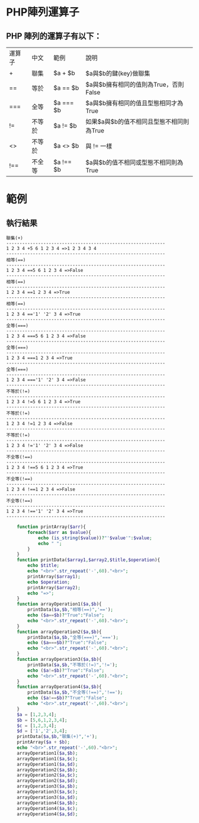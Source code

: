 # PHP陣列運算子
## PHP 陣列的運算子有以下：
<table>
    <tr>
        <td>運算子</td>
        <td>中文</td>
        <td>範例</td>
        <td>說明</td>
    </tr>
    <tr>
        <td>+</td>
        <td>聯集</td>
        <td>$a + $b</td>
        <td>$a與$b的鍵(key)做聯集</td>
    </tr>
    <tr>
        <td>==</td>
        <td>等於</td>
        <td>$a == $b</td>
        <td>$a與$b擁有相同的值則為True，否則False</td>
    </tr>
    <tr>
        <td>===</td>
        <td>全等</td>
        <td>$a === $b</td>
        <td>$a與$b擁有相同的值且型態相同才為True</td>
    </tr>
    <tr>
        <td>!=</td>
        <td>不等於</td>
        <td>$a != $b</td>
        <td>如果$a與$b的值不相同且型態不相同則為True</td>
    </tr>
    <tr>
        <td>
            <>
        </td>
        <td>不等於</td>
        <td>$a
            <> $b</td>
        <td>與 != 一樣</td>
    </tr>
    <tr>
        <td>!==</td>
        <td>不全等</td>
        <td>$a !== $b</td>
        <td>$a與$b的值不相同或型態不相同則為True</td>
    </tr>
</table>

# 範例
## 執行結果
```
聯集(+)
------------------------------------------------------------
1 2 3 4 +5 6 1 2 3 4 =>1 2 3 4 3 4 
------------------------------------------------------------
相等(==)
------------------------------------------------------------
1 2 3 4 ==5 6 1 2 3 4 =>False
------------------------------------------------------------
相等(==)
------------------------------------------------------------
1 2 3 4 ==1 2 3 4 =>True
------------------------------------------------------------
相等(==)
------------------------------------------------------------
1 2 3 4 =='1' '2' 3 4 =>True
------------------------------------------------------------
全等(===)
------------------------------------------------------------
1 2 3 4 ===5 6 1 2 3 4 =>False
------------------------------------------------------------
全等(===)
------------------------------------------------------------
1 2 3 4 ===1 2 3 4 =>True
------------------------------------------------------------
全等(===)
------------------------------------------------------------
1 2 3 4 ==='1' '2' 3 4 =>False
------------------------------------------------------------
不等於(!=)
------------------------------------------------------------
1 2 3 4 !=5 6 1 2 3 4 =>True
------------------------------------------------------------
不等於(!=)
------------------------------------------------------------
1 2 3 4 !=1 2 3 4 =>False
------------------------------------------------------------
不等於(!=)
------------------------------------------------------------
1 2 3 4 !='1' '2' 3 4 =>False
------------------------------------------------------------
不全等(!==)
------------------------------------------------------------
1 2 3 4 !==5 6 1 2 3 4 =>True
------------------------------------------------------------
不全等(!==)
------------------------------------------------------------
1 2 3 4 !==1 2 3 4 =>False
------------------------------------------------------------
不全等(!==)
------------------------------------------------------------
1 2 3 4 !=='1' '2' 3 4 =>True
------------------------------------------------------------
```

```php
    function printArray($arr){
        foreach($arr as $value){
            echo (is_string($value))?"'$value'":$value;
            echo " ";
        }
    }
    function printData($array1,$array2,$title,$operation){
        echo $title;
        echo "<br>".str_repeat('-',60)."<br>";
        printArray($array1);
        echo $operation;
        printArray($array2);
        echo "=>";
    }
    function arrayOperation1($a,$b){
        printData($a,$b,"相等(==)",'==');
        echo ($a==$b)?"True":"False";
        echo "<br>".str_repeat('-',60)."<br>";
    }
    function arrayOperation2($a,$b){
        printData($a,$b,"全等(===)",'===');
        echo ($a===$b)?"True":"False";
        echo "<br>".str_repeat('-',60)."<br>";
    }
    function arrayOperation3($a,$b){
        printData($a,$b,"不等於(!=)",'!=');
        echo ($a!=$b)?"True":"False";
        echo "<br>".str_repeat('-',60)."<br>";
    }
    function arrayOperation4($a,$b){
        printData($a,$b,"不全等(!==)",'!==');
        echo ($a!==$b)?"True":"False";
        echo "<br>".str_repeat('-',60)."<br>";
    }
    $a = [1,2,3,4];
    $b = [5,6,1,2,3,4];
    $c = [1,2,3,4];
    $d = ['1','2',3,4];
    printData($a,$b,"聯集(+)",'+');
    printArray($a + $b);
    echo "<br>".str_repeat('-',60)."<br>";
    arrayOperation1($a,$b);
    arrayOperation1($a,$c);
    arrayOperation1($a,$d);
    arrayOperation2($a,$b);
    arrayOperation2($a,$c);
    arrayOperation2($a,$d);
    arrayOperation3($a,$b);
    arrayOperation3($a,$c);
    arrayOperation3($a,$d);
    arrayOperation4($a,$b);
    arrayOperation4($a,$c);
    arrayOperation4($a,$d);
```